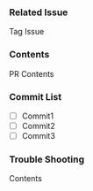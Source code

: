 ### Related Issue

Tag Issue 

### Contents

PR Contents 

### Commit List 

- [ ] Commit1
- [ ] Commit2
- [ ] Commit3 

### Trouble Shooting

Contents 